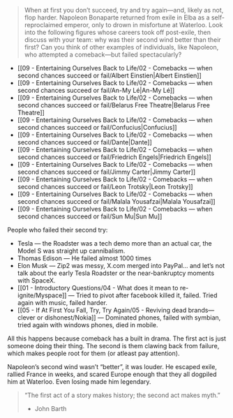 > When at first you don’t succeed, try and try again—and, likely as not, flop harder. Napoleon Bonaparte returned from exile in Elba as a self-reproclaimed emperor, only to drown in misfortune at Waterloo. Look into the following figures whose careers took off post-exile, then discuss with your team: why was their second wind better than their first? Can you think of other examples of individuals, like Napoleon, who attempted a comeback—but failed spectacularly?

- [[09 - Entertaining Ourselves Back to Life/02 - Comebacks — when second chances succeed or fail/Albert Einstien\|Albert Einstien]]
- [[09 - Entertaining Ourselves Back to Life/02 - Comebacks — when second chances succeed or fail/An-My Lé\|An-My Lé]]
- [[09 - Entertaining Ourselves Back to Life/02 - Comebacks — when second chances succeed or fail/Belarus Free Theatre\|Belarus Free Theatre]]
- [[09 - Entertaining Ourselves Back to Life/02 - Comebacks — when second chances succeed or fail/Confucius\|Confucius]]
- [[09 - Entertaining Ourselves Back to Life/02 - Comebacks — when second chances succeed or fail/Dante\|Dante]]
- [[09 - Entertaining Ourselves Back to Life/02 - Comebacks — when second chances succeed or fail/Friedrich Engels\|Friedrich Engels]]
- [[09 - Entertaining Ourselves Back to Life/02 - Comebacks — when second chances succeed or fail/Jimmy Carter\|Jimmy Carter]]
- [[09 - Entertaining Ourselves Back to Life/02 - Comebacks — when second chances succeed or fail/Leon Trotsky\|Leon Trotsky]]
- [[09 - Entertaining Ourselves Back to Life/02 - Comebacks — when second chances succeed or fail/Malala Yousafzai\|Malala Yousafzai]]
- [[09 - Entertaining Ourselves Back to Life/02 - Comebacks — when second chances succeed or fail/Sun Mu\|Sun Mu]]


People who failed their second try:

 - Tesla — the Roadster was a tech demo more than an actual car, the Model S was straight up cannibalism.
 - Thomas Edison — He failed almost 1000 times
 - Elon Musk — Zip2 was messy, X.com merged into PayPal... and let’s not talk about the early Tesla Roadster or the near-bankruptcy moments with SpaceX.
 - [[01 - Introductory Questions/04 - What does it mean to re-ignite/Myspace]] — Tried to pivot after facebook killed it, failed. Tried again with music, failed harder.
 - [[05 - If At First You Fall, Try, Try Again/05 - Reviving dead brands—clever or dishonest/Nokia]] — Dominated phones, failed with symbian, tried again with windows phones, died in mobile.

All this happens because comeback has a built in drama. The first act is just someone doing their thing. The second is them clawing back from failure, which makes people root for them (or atleast pay attention).

Napoleon’s second wind wasn’t “better”, it was louder. He escaped exile, rallied France in weeks, and scared Europe enough that they all dogpiled him at Waterloo. Even losing made him legendary.

> “The first act of a story makes history; the second act makes myth.”
>  - John Barth
